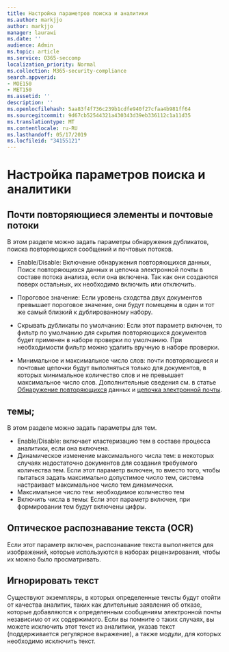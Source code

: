 ```yaml
---
title: Настройка параметров поиска и аналитики
ms.author: markjjo
author: markjjo
manager: laurawi
ms.date: ''
audience: Admin
ms.topic: article
ms.service: O365-seccomp
localization_priority: Normal
ms.collection: M365-security-compliance
search.appverid:
- MOE150
- MET150
ms.assetid: ''
description: ''
ms.openlocfilehash: 5aa83f4f736c239b1cdfe940f27cfaa4b981ff64
ms.sourcegitcommit: 9d67cb52544321a430343d39eb336112c1a11d35
ms.translationtype: MT
ms.contentlocale: ru-RU
ms.lasthandoff: 05/17/2019
ms.locfileid: "34155121"
---
```

# <a name="configure-search-and-analytics-settings"></a>Настройка параметров поиска и аналитики


## <a name="near-duplicates-and-email-threading"></a>Почти повторяющиеся элементы и почтовые потоки

В этом разделе можно задать параметры обнаружения дубликатов, поиска повторяющихся сообщений и почтовых потоков.

- Enable/Disable: Включение обнаружения повторяющихся данных, Поиск повторяющихся данных и цепочка электронной почты в составе потока анализа, если она включена. Так как они создаются поверх остальных, их необходимо включить или отключить.

- Пороговое значение: Если уровень сходства двух документов превышает пороговое значение, они будут помещены в один и тот же самый близкий к дублированному набору.

- Скрывать дубликаты по умолчанию: Если этот параметр включен, то фильтр по умолчанию для скрытия повторяющихся документов будет применен в наборе проверки по умолчанию. При необходимости фильтр можно удалить вручную в наборе проверки.

- Минимальное и максимальное число слов: почти повторяющиеся и почтовые цепочки будут выполняться только для документов, в которых минимальное количество слов и не превышает максимальное число слов.
Дополнительные сведения см. в статье [Обнаружение повторяющихся](near-duplicates.md) данных и [цепочка электронной почты](email-threading.md).

## <a name="themes"></a>темы;

В этом разделе можно задать параметры для тем.

- Enable/Disable: включает кластеризацию тем в составе процесса аналитики, если она включена.
- Динамическое изменение максимального числа тем: в некоторых случаях недостаточно документов для создания требуемого количества тем. Если этот параметр включен, то вместо того, чтобы пытаться задать максимально допустимое число тем, система настраивает максимальное число тем динамически.
- Максимальное число тем: необходимое количество тем
- Включить числа в темы: Если этот параметр включен, при формировании тем будут включены цифры.  

## <a name="optical-character-recognition-ocr"></a>Оптическое распознавание текста (OCR)

Если этот параметр включен, распознавание текста выполняется для изображений, которые используются в наборах рецензирования, чтобы их можно было просматривать.

## <a name="ignore-text"></a>Игнорировать текст

Существуют экземпляры, в которых определенные тексты будут отойти от качества аналитик, таких как длительные заявления об отказе, которые добавляются к определенным сообщениям электронной почты независимо от их содержимого. Если вы помните о таких случаях, вы можете исключить этот текст из аналитики, указав текст (поддерживается регулярное выражение), а также модули, для которых необходимо исключить текст.